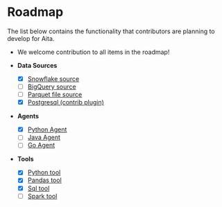 
# Roadmap

The list below contains the functionality that contributors are planning to develop for Aita.

* We welcome contribution to all items in the roadmap!

* **Data Sources**
  * [x] [Snowflake source](https://docs.aita.dev/reference/data-sources/snowflake)
  * [ ] [BigQuery source](https://docs.aita.dev/reference/data-sources/bigquery)
  * [ ] [Parquet file source](https://docs.aita.dev/reference/data-sources/file)
  * [x] [Postgresql (contrib plugin)](https://docs.aita.dev/reference/data-sources/postgresql)

* **Agents**
  * [x] [Python Agent](https://docs.aita.dev/reference/agents/python-agent)
  * [ ] [Java Agent](https://docs.aita.dev/reference/agents/java-agent)
  * [ ] [Go Agent](https://docs.aita.dev/reference/agents/go-agent)

* **Tools**
  * [x] [Python tool](https://docs.aita.dev/reference/tools/python)
  * [x] [Pandas tool](https://docs.aita.dev/reference/tools/pandas)
  * [x] [Sql tool](https://docs.aita.dev/reference/tools/sql)
  * [ ] [Spark tool](https://docs.aita.dev/reference/tools/spark)